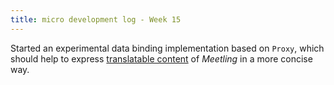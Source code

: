 ```yaml
---
title: micro development log - Week 15
---
```


Started an experimental data binding implementation based on `Proxy`, which should help to express
[translatable content](https://github.com/noyainrain/meetling/issues/17) of *Meetling* in a more
concise way.
